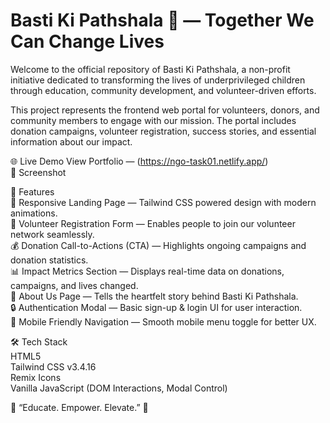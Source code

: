 # Basti Ki Pathshala 🌿 — Together We Can Change Lives <br>
Welcome to the official repository of Basti Ki Pathshala, a non-profit initiative dedicated to transforming the lives of underprivileged children through education, community development, and volunteer-driven efforts.

This project represents the frontend web portal for volunteers, donors, and community members to engage with our mission. The portal includes donation campaigns, volunteer registration, success stories, and essential information about our impact.

🌐 Live Demo View Portfolio — (https://ngo-task01.netlify.app/) <br>
📸 Screenshot

🌟 Features <br>
🎯 Responsive Landing Page — Tailwind CSS powered design with modern animations. <br>
🙌 Volunteer Registration Form — Enables people to join our volunteer network seamlessly.<br>
💰 Donation Call-to-Actions (CTA) — Highlights ongoing campaigns and donation statistics.<br>
📊 Impact Metrics Section — Displays real-time data on donations, campaigns, and lives changed.<br>
📄 About Us Page — Tells the heartfelt story behind Basti Ki Pathshala.<br>
🔒 Authentication Modal — Basic sign-up & login UI for user interaction.<br>
📱 Mobile Friendly Navigation — Smooth mobile menu toggle for better UX.<br>

🛠️ Tech Stack<br>
HTML5<br>
Tailwind CSS v3.4.16<br>
Remix Icons<br>
Vanilla JavaScript (DOM Interactions, Modal Control)<br>

🌱 “Educate. Empower. Elevate.” 🌱


